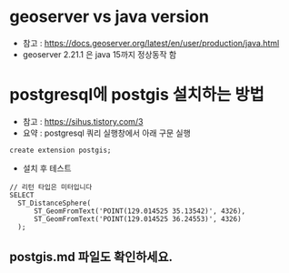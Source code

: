 # geoserver vs java version
  - 참고 : https://docs.geoserver.org/latest/en/user/production/java.html
  - geoserver 2.21.1 은 java 15까지 정상동작 함


# postgresql에 postgis 설치하는 방법
  - 참고 : https://sihus.tistory.com/3
  - 요약 : postgresql 쿼리 실행창에서 아래 구문 실행
  ```
  create extension postgis;
  ```
    
  - 설치 후 테스트
  ```
  // 리턴 타입은 미터입니다
  SELECT 
	ST_DistanceSphere(
    	ST_GeomFromText('POINT(129.014525 35.13542)', 4326),
        ST_GeomFromText('POINT(129.014525 36.24553)', 4326)
    );
  ```
## postgis.md 파일도 확인하세요.
